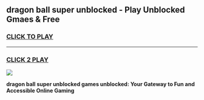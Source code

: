 
## dragon ball super unblocked - Play Unblocked Gmaes & Free
<h3>
<a href="https://news.freeplayer.one?title=dragon_ball_super_unblocked&ref=16F">CLICK TO PLAY</a></h3>
<hr>

<h3>
<a href="https://news.freeplayer.one?title=dragon_ball_super_unblocked&ref=16F">CLICK 2 PLAY</a>
  
</h3>

<a href="https://news.freeplayer.one?title=dragon_ball_super_unblocked&ref=16F/"><img src="https://clearcache.store/games.png"></a>


**dragon ball super unblocked games unblocked: Your Gateway to Fun and Accessible Online Gaming**
